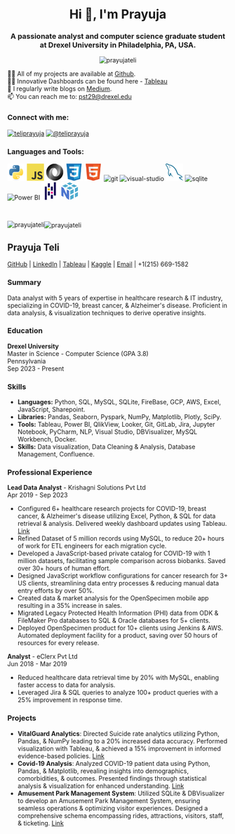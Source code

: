 <h1 align="center">Hi 👋, I'm Prayuja</h1>
<h3 align="center">A passionate analyst and computer science graduate student at Drexel University in Philadelphia, PA, USA.</h3>
<p align="center"> <img src="https://komarev.com/ghpvc/?username=prayujateli&label=Profile%20views&color=0e75b6&style=flat" alt="prayujateli" /> </p>

👨‍💻 All of my projects are available at [Github](https://github.com/PrayujaTeli?tab=repositories).<br>
👨‍💻 Innovative Dashboards can be found here - [Tableau](https://public.tableau.com/app/profile/prayuja.teli/vizzes)<br>
📝 I regularly write blogs on [Medium](https://medium.com/@teliprayuja). <br>
📫 You can reach me to: [pst29@drexel.edu](pst29@drexel.edu)<br>

<h3 align="left">Connect with me:</h3>
<p align="left">
   <a href="https://linkedin.com/in/teliprayuja" target="_blank"><img align="center" src="https://raw.githubusercontent.com/rahuldkjain/github-profile-readme-generator/master/src/images/icons/Social/linked-in-alt.svg" alt="teliprayuja" height="30" width="40" /></a>
   <a href="https://medium.com/@teliprayuja" target="_blank"><img align="center" src="https://raw.githubusercontent.com/rahuldkjain/github-profile-readme-generator/master/src/images/icons/Social/medium.svg" alt="@teliprayuja" height="30" width="40" /></a>
</p>
<h3 align="left">Languages and Tools:</h3>
<p align="left"> 
   <img src="https://raw.githubusercontent.com/devicons/devicon/master/icons/python/python-original.svg" alt="python" width="40" height="40"/>
   <img src="https://raw.githubusercontent.com/devicons/devicon/master/icons/javascript/javascript-original.svg" alt="javascript" width="40" height="40"/>
   <img src="https://raw.githubusercontent.com/devicons/devicon/master/icons/json/json-original.svg" alt="json" width="40" height="40"/>
   <img src="https://raw.githubusercontent.com/devicons/devicon/master/icons/css3/css3-original.svg" alt="css" width="40" height="40"/>
   <img src="https://raw.githubusercontent.com/devicons/devicon/master/icons/html5/html5-original.svg" alt="html" width="40" height="40"/>
   <img src="https://www.vectorlogo.zone/logos/git-scm/git-scm-icon.svg" alt="git" width="40" height="40"/>
   <img src="https://upload.wikimedia.org/wikipedia/commons/9/9a/Visual_Studio_Code_1.35_icon.svg" alt="visual-studio" width="40" height="40"/>
   <img src="https://raw.githubusercontent.com/devicons/devicon/master/icons/mysql/mysql-original.svg" alt="mysql" width="40" height="40"/>
   <img src="https://www.vectorlogo.zone/logos/sqlite/sqlite-icon.svg" alt="sqlite" width="40" height="40"/>
<img src="https://img.icons8.com/color/452/power-bi.png" alt="Power BI" width="40" height="40"/>
<img src="https://raw.githubusercontent.com/devicons/devicon/master/icons/pandas/pandas-original.svg" alt="Pandas" width="40" height="40"/>
<img src="https://raw.githubusercontent.com/devicons/devicon/master/icons/numpy/numpy-original.svg" alt="NumPy" width="40" height="40"/>
</p>
<br>
<p><img align="left" src="https://github-readme-stats.vercel.app/api/top-langs?username=prayujateli&show_icons=true&locale=en&layout=compact" alt="prayujateli" /></p>
<p><img align="center" src="https://github-readme-streak-stats.herokuapp.com/?user=prayujateli&" alt="prayujateli" /></p>


## Prayuja Teli

[GitHub](https://github.com/PrayujaTeli) | [LinkedIn](https://www.linkedin.com/in/teliprayuja) | [Tableau](https://public.tableau.com/app/profile/prayuja.teli) | [Kaggle](https://www.kaggle.com/prayujateli) | [Email](mailto:pst29@drexel.edu) | +1(215) 669-1582

### Summary

Data analyst with 5 years of expertise in healthcare research & IT industry, specializing in COVID-19, breast cancer, & Alzheimer's disease. Proficient in data analysis, & visualization techniques to derive operative insights.

### Education

**Drexel University**  
Master in Science - Computer Science (GPA 3.8)  
Pennsylvania  
Sep 2023 - Present

### Skills

- **Languages:** Python, SQL, MySQL, SQLite, FireBase, GCP, AWS, Excel, JavaScript, Sharepoint.
- **Libraries:** Pandas, Seaborn, Pyspark, NumPy, Matplotlib, Plotly, SciPy.
- **Tools:** Tableau, Power BI, QlikView, Looker, Git, GitLab, Jira, Jupyter Notebook, PyCharm, NLP, Visual Studio, DBVisualizer, MySQL Workbench, Docker.
- **Skills:** Data visualization, Data Cleaning & Analysis, Database Management, Confluence.

### Professional Experience

**Lead Data Analyst** - Krishagni Solutions Pvt Ltd  
Apr 2019 - Sep 2023

- Configured 6+ healthcare research projects for COVID-19, breast cancer, & Alzheimer's disease utilizing Excel, Python, & SQL for data retrieval & analysis. Delivered weekly dashboard updates using Tableau. [Link](https://demo.openspecimen.org/#/specimen-catalogs/1/dashboard)
- Refined Dataset of 5 million records using MySQL, to reduce 20+ hours of work for ETL engineers for each migration cycle.
- Developed a JavaScript-based private catalog for COVID-19 with 1 million datasets, facilitating sample comparison across biobanks. Saved over 30+ hours of human effort.
- Designed JavaScript workflow configurations for cancer research for 3+ US clients, streamlining data entry processes & reducing manual data entry efforts by over 50%.
- Created data & market analysis for the OpenSpecimen mobile app resulting in a 35% increase in sales.
- Migrated Legacy Protected Health Information (PHI) data from ODK & FileMaker Pro databases to SQL & Oracle databases for 5+ clients.
- Deployed OpenSpecimen product for 10+ clients using Jenkins & AWS. Automated deployment facility for a product, saving over 50 hours of resources for every release.

**Analyst** - eClerx Pvt Ltd  
Jun 2018 - Mar 2019

- Reduced healthcare data retrieval time by 20% with MySQL, enabling faster access to data for analysis.
- Leveraged Jira & SQL queries to analyze 100+ product queries with a 25% improvement in response time.

### Projects

- **VitalGuard Analytics**: Directed Suicide rate analytics utilizing Python, Pandas, & NumPy leading to a 20% increased data accuracy. Performed visualization with Tableau, & achieved a 15% improvement in informed evidence-based policies. [Link](https://github.com/PrayujaTeli/VitalGuard-Analytics)
- **Covid-19 Analysis**: Analyzed COVID-19 patient data using Python, Pandas, & Matplotlib, revealing insights into demographics, comorbidities, & outcomes. Presented findings through statistical analysis & visualization for enhanced understanding. [Link](https://www.kaggle.com/code/prayujateli/covid-19-data-analysis?kernelSessionId=171902076)
- **Amusement Park Management System**: Utilized SQLite & DBVisualizer to develop an Amusement Park Management System, ensuring seamless operations & optimizing visitor experiences. Designed a comprehensive schema encompassing rides, attractions, visitors, staff, & ticketing. [Link](https://github.com/PrayujaTeli/Amusement-Park)

